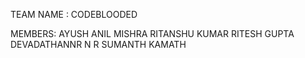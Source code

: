 TEAM NAME : CODEBLOODED

MEMBERS:
AYUSH ANIL MISHRA
RITANSHU KUMAR
RITESH GUPTA
DEVADATHANNR N R
SUMANTH KAMATH 
